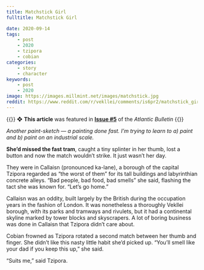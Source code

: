 ```yaml
---
title: Matchstick Girl
fulltitle: Matchstick Girl

date: 2020-09-14
tags:
    - post
    - 2020
    - tzipora
    - cobian
categories:
    - story
    - character
keywords:
    - post
    - 2020
image: https://images.millmint.net/images/matchstick.jpg
reddit: https://www.reddit.com/r/vekllei/comments/is6pr2/matchstick_girl/
---
```


{{<hint story>}}
❖ **This article** was featured in [**Issue #5**](/news/bulletin/2020/5) of the *Atlantic Bulletin*
{{</hint>}}

*Another paint-sketch — a painting done fast. I’m trying to learn to a) paint and b) paint on an industrial scale.*

**She’d missed the fast tram**, caught a tiny splinter in her thumb, lost a button and now the match wouldn’t strike. It just wasn’t her day.

They were in Callaisn (pronounced ka-lane), a borough of the capital Tzipora regarded as “the worst of them” for its tall buildings and labyrinthian concrete alleys. “Bad people, bad food, bad smells” she said, flashing the tact she was known for. “Let’s go home.”

Callaisn was an oddity, built largely by the British during the occupation years in the fashion of London. It was nonetheless a thoroughly Vekllei borough, with its parks and tramways and rivulets, but it had a continental skyline marked by tower blocks and skyscrapers. A lot of boring business was done in Callaisn that Tzipora didn’t care about.

Cobian frowned as Tzipora rotated a second match between her thumb and finger. She didn’t like this nasty little habit she’d picked up. “You’ll smell like your dad if you keep this up,” she said.

“Suits me,” said Tzipora.
